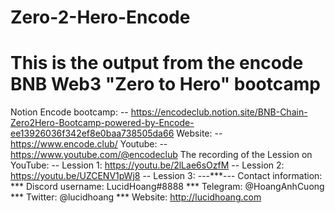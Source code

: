# Zero-2-Hero-Encode
# This is the output from the encode BNB Web3 "Zero to Hero" bootcamp
Notion Encode bootcamp: 
-- https://encodeclub.notion.site/BNB-Chain-Zero2Hero-Bootcamp-powered-by-Encode-ee13926036f342ef8e0baa738505da66
Website: 
-- https://www.encode.club/
Youtube: 
-- https://www.youtube.com/@encodeclub
The recording of the Lession on YouTube:
-- Lession 1: https://youtu.be/2lLae6sOzfM
-- Lession 2: https://youtu.be/UZCENV1pWj8
-- Lession 3: 
---***---
Contact information:
*** Discord username: LucidHoang#8888
*** Telegram: @HoangAnhCuong
*** Twitter: @lucidhoang
*** Website: http://lucidhoang.com
